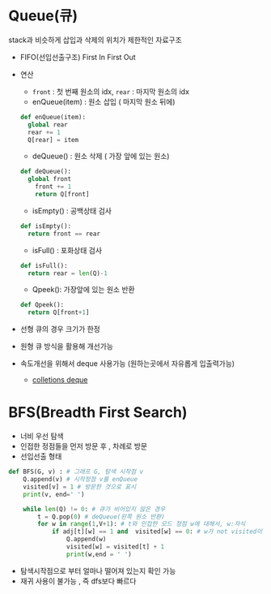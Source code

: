 # Queue(큐)

stack과 비슷하게 삽입과 삭제의 위치가 제한적인 자료구조

- FIFO(선입선출구조) First In First Out

- 연산

  - `front` : 첫 번째 원소의 idx, `rear` : 마지막 원소의 idx
  - enQueue(item) : 원소 삽입 ( 마지막 원소 뒤에)

  ```python
  def enQueue(item):
  	global rear
  	rear += 1
  	Q[rear] = item
  ```

  - deQueue() : 원소 삭제 ( 가장 앞에 있는 원소)

  ```python
  def deQueue():
  	global front
      front += 1
      return Q[front]
  ```

  - isEmpty() : 공백상태 검사

  ```python
  def isEmpty():
  	return front == rear
  ```

  - isFull() : 포화상태 검사

  ```python
  def isFull():
  	return rear = len(Q)-1
  ```

  - Qpeek(): 가장앞에 있는 원소 반환

  ```python
  def Qpeek():
  	return Q[front+1]
  ```

- 선형 큐의 경우 크기가 한정
- 원형 큐 방식을 활용해 개선가능

- 속도개선을 위해서 deque 사용가능 (원하는곳에서 자유롭게 입출력가능)
  - [colletions deque](https://docs.python.org/ko/3/library/collections.html#collections.deque)



# BFS(Breadth First Search)

- 너비 우선 탐색
- 인접한 정점들을 먼저 방문 후 , 차례로 방문
- 선입선출 형태

```python
def BFS(G, v) : # 그래프 G, 탐색 시작점 v
    Q.append(v) # 시작정점 v를 enQueue
    visited[v] = 1 # 방문한 것으로 표시
    print(v, end=' ')

    while len(Q) != 0: # 큐가 비어있지 않은 경우
        t = Q.pop(0) # deQueue(왼쪽 원소 반환)
        for w in range(1,V+1): # t와 인접한 모드 정점 w에 대해서, w:자식
            if adj[t][w] == 1 and  visited[w] == 0: # w가 not visited이면
                Q.append(w)
                visited[w] = visited[t] + 1
                print(w,end = ' ')
```

- 탐색시작점으로 부터 얼마나 떨어져 있는지 확인 가능
- 재귀 사용이 불가능 , 즉 dfs보다 빠르다

